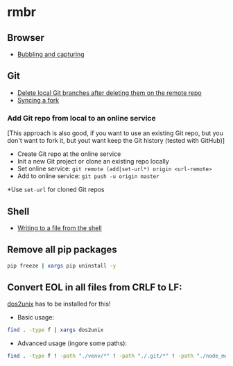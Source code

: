 # rmbr

## Browser

- [Bubbling and capturing](https://javascript.info/bubbling-and-capturing)

## Git

- [Delete local Git branches after deleting them on the remote repo](https://stackoverflow.com/questions/17983068/delete-local-git-branches-after-deleting-them-on-the-remote-repo)
- [Syncing a fork](https://help.github.com/articles/syncing-a-fork/)

### Add Git repo from local to an online service

[This approach is also good, if you want to use an existing Git repo,
but you don't want to fork it, but yout want keep the Git history
(tested with GitHub)]

- Create Git repo at the online service
- Init a new Git project or clone an existing repo locally
- Set online service: `git remote (add|set-url*) origin <url-remote>`
- Add to online service: `git push -u origin master`

\*Use `set-url` for cloned Git repos

## Shell

- [Writing to a file from the shell](https://ubuntuforums.org/showthread.php?t=1623835&s=6d8ff5a066c767992033be9ed7913ba1&p=10127051#post10127051)

## Remove all pip packages

```bash
pip freeze | xargs pip uninstall -y
```

## Convert EOL in all files from CRLF to LF:

[dos2unix](http://dos2unix.sourceforge.net/) has to be installed for this!

- Basic usage:

```bash
find . -type f | xargs dos2unix
```

- Advanced usage (ingore some paths):

```bash
find . -type f ! -path "./venv/*" ! -path "./.git/*" ! -path "./node_modules/*" | xargs dos2unix
```
